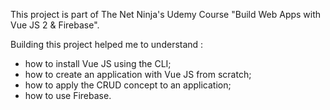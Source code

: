 This project is part of The Net Ninja's Udemy Course "Build Web Apps with Vue JS 2 & Firebase".

Building this project helped me to understand : 
- how to install Vue JS using the CLI; 
- how to create an application with Vue JS from scratch;
- how to apply the CRUD concept to an application; 
- how to use Firebase.
